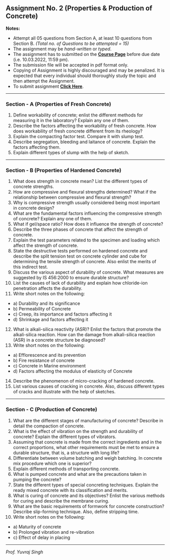 ## **Assignment No. 2 (Properties & Production of Concrete)**  


**Notes:**
- Attempt all 05 questions from Section A, at least 10 questions from Section B. *(Total no. of Questions to be attempted = 15)*
- The assignment may be *hand-written* or *typed*.
- The assignment has to submitted on the **[Course Page](https://guru.gndec.ac.in/21_22/course/view.php?id=641#section-1)** before due date (i.e. 10.03.2022, 11:59 pm).
- The submission file will be accepted in pdf format only.
- Copying of Assignment is highly discouraged and may be penalized. It is expected that every individual should thoroughly study the topic and then attempt the Assignment.
- To submit assignment **[Click Here](https://guru.gndec.ac.in/21_22/course/view.php?id=641#section-1)**.

----

### Section - A (Properties of Fresh Concrete)

1. Define workability of concrete; enlist the different methods for measuring it in the laboratory? Explain any one of them.
2. Describe the factors affecting the workability of fresh concrete. How does workability of fresh concrete different from its rheology?
3. Explain the compacting factor test. Compare it with slump test.
4. Describe segregation, bleeding and laitance of concrete. Explain the factors affecting them.
5. Explain different types of slump with the help of sketch.

----

### Section - B (Properties of Hardened Concrete)

1. What does strength in concrete mean? List the different types of concrete strengths.
2. How are compressive and flexural strengths determined? What if the relationship between compressive and flexural strength?
3. Why is compressive strength usually considered being most important in concrete design?
4. What are the fundamental factors influencing the compressive strength of concrete? Explain any one of them.
5. What if gel/space ratio? How does it influence the strength of concrete?
6. Describe the three phases of concrete that affect the strength of concrete.
7. Explain the test parameters related to the specimen and loading which affect the strength of concrete.
8. State the destructive tests performed on hardened concrete and describe the split tension test on concrete cylinder and cube for determining the tensile strength of concrete. Also enlist the merits of this indirect test.
9. Discuss the various aspect of durability of concrete. What measures are suggested by IS 456:2000 to ensure durable structure?
10. List the causes of lack of durability and explain how chloride-ion penetration affects the durability.
11. Write short notes on the following:
  - a) Durability and its significance
  - b) Permeability of Concrete
  - c) Creep, its importance and factors affecting it
  - d) Shrinkage and factors affecting it
12. What is alkali-silica reactivity (ASR)? Enlist the factors that promote the alkali-silica reaction. How can the damage from alkali-silica reaction (ASR) in a concrete structure be diagnosed?
13. Write short notes on the following:
  - a) Efflorescence and its prevention
  - b) Fire resistance of concrete
  - c) Concrete in Marine environment
  - d) Factors affecting the modulus of elasticity of Concrete
14. Describe the phenomenon of micro-cracking of hardened concrete.
15. List various causes of cracking in concrete. Also, discuss different types of cracks and illustrate with the help of sketches.

---

### Section - C (Production of Concrete)

1. What are the different stages of manufacturing of concrete? Describe in detail the compaction of concrete.
2. What is the effect of vibration on the strength and durability of concrete? Explain the different types of vibrators.
3. Assuming that concrete is made from the correct ingredients and in the correct proportions, what other requirements must be met to ensure a durable structure, that is, a structure with long life?
4. Differentiate between volume batching and weigh batching. In concrete mix procedure which one is superior?
5. Explain different methods of transporting concrete.
6. What is pumped concrete and what are the precautions taken in pumping the concrete?
7. State the different types of special concreting techniques. Explain the ready mixed concrete with its classification and merits.
8. What is curing of concrete and its objectives? Enlist the various methods for curing and describe the membrane curing.
9. What are the basic requirements of formwork for concrete construction? Describe slip-forming technique. Also, define stripping time.
10. Write short notes on the following:
  - a) Maturity of concrete
  - b) Prolonged vibration and re-vibration
  - c) Effect of delay in placing

----
*Prof. Yuvraj Singh*
